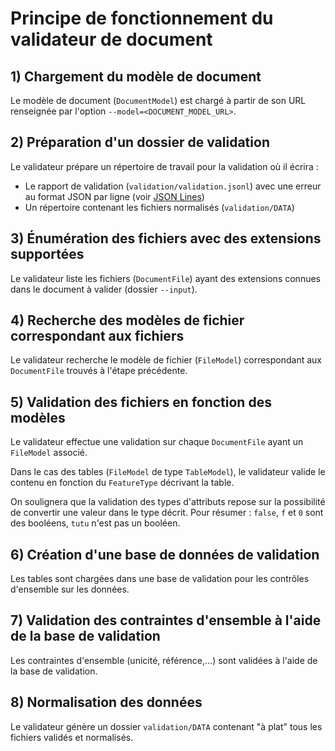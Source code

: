 # Principe de fonctionnement du validateur de document

## 1) Chargement du modèle de document

Le modèle de document (`DocumentModel`) est chargé à partir de son URL renseignée par l'option `--model=<DOCUMENT_MODEL_URL>`.

## 2) Préparation d'un dossier de validation

Le validateur prépare un répertoire de travail pour la validation où il écrira :

* Le rapport de validation (`validation/validation.jsonl`) avec une erreur au format JSON par ligne (voir [JSON Lines](http://jsonlines.org/))
* Un répertoire contenant les fichiers normalisés (`validation/DATA`)

## 3) Énumération des fichiers avec des extensions supportées

Le validateur liste les fichiers (`DocumentFile`) ayant des extensions connues dans le document à valider (dossier `--input`).

## 4) Recherche des modèles de fichier correspondant aux fichiers

Le validateur recherche le modèle de fichier (`FileModel`) correspondant aux `DocumentFile` trouvés à l'étape précédente.

## 5) Validation des fichiers en fonction des modèles

Le validateur effectue une validation sur chaque `DocumentFile` ayant un `FileModel` associé.

Dans le cas des tables (`FileModel` de type `TableModel`), le validateur valide le contenu en fonction du `FeatureType` décrivant la table.

On soulignera que la validation des types d'attributs repose sur la possibilité de convertir une valeur dans le type décrit. Pour résumer : `false`, `f` et `0` sont des booléens, `tutu` n'est pas un booléen.

## 6) Création d'une base de données de validation

Les tables sont chargées dans une base de validation pour les contrôles d'ensemble sur les données.

## 7) Validation des contraintes d'ensemble à l'aide de la base de validation

Les contraintes d'ensemble (unicité, référence,...) sont validées à l'aide de la base de validation.

## 8) Normalisation des données

Le validateur génère un dossier `validation/DATA` contenant "à plat" tous les fichiers validés et normalisés.

